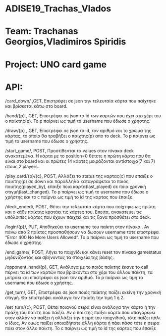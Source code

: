 # ADISE19_Trachas_Vlados
# Team: Trachanas Georgios,Vladimiros Spiridis
# Project: UNO card game


# API:

/card_down/ ,GET, Επιστρέφει σε json την τελευταία κάρτα που παίχτηκε και βρίσκεται κάτω στο board.

/hand/{p} , GET, Επιστρέφει σε json τα id των καρτών που έχει στο χέρι του ο παίκτης(p). Το p παίρνει ως τιμή το username που έδωσε ο χρήστης.

/draw/{p} , GET, Επιστρέφει σε json το id, τον αριθμό και το χρώμα της κάρτας,  το οποίο θα τραβήξει ο παιχτης(p) απο το deck. Το p παίρνει ως τιμή το username που έδωσε ο χρήστης.

/start_game/, POST, Προστίθενται τα values στον πίνακα deck ανακατεμένα. Η κάρτα με το position=0 θέτετε η πρώτη κάρτα που θα είναι στο board και οι πρώτες 14 κάρτες μοιράζονται αντίστοιχα(7 και 7) στους 2 players.

/play_card/{p}/{c}, POST, Αλλάζει το status της καρτας(c) που επαιξε ο παικτης(p) σε down και παράλληλα καταγράφεται  το ποιος παικτης(played_by), επαιξε ποια καρτα(last_played) σε ποια χρονική στιγμή(last_changed). Το p παίρνει ως τιμή το username που έδωσε ο χρήστης και το c παίρνει ως τιμή το id της καρτας που έπαιξε.

/deck_ended/, POST, Θέτει την τελευταία κάρτα που παίχτηκε ως πρώτη και ο κάθε παίκτης κρατάει τις κάρτες του. Επειτα, ανακατεύει τις υπόλοιπες κάρτες που έχουν παιχτεί και τις ξανα προσθέτει στο deck.

/login/{p}/, PUT, Αποθηκεύει το username του παίκτη στον πίνακα . Αν πάνω απο 2 παίκτες προσπαθήσουν να δωσουν username τότε επιστρέφει “Error 400 No More Users Allowed”. Το p παίρνει ως τιμή το username που έδωσε ο χρήστης.

/end_game/, POST, Λήγει το παιχνίδι και κάνει reset τον πίνακα gamestatus μηδενίζοντας και σβήνοντας τα στοιχεία της βάσης.

/opponent_hand/{p}, GET, Ανάλογα με το ποιός παίκτης έκανε το call πέρνει τα id των καρτών που βρίσκονται στο χέρι του άλλου παίκτη, τα μετράει και επιστρέφει σε json τον αριθμό. Το p παίρνει ως τιμή το username που έδωσε ο χρήστης.

/get_turn/, GET, Επιστρέφει σε json ποιός παίκτης παίζει εκείνη την χρονική στιγμή. Θα επιστρέψει ανάλογα τον παίκτη την τιμή 1 ή 2.

/set_turn/{c}, POST, Θέτει ποιανού σειρά είναι ανάλογα την κάρτα ή την πράξη του παίκτη που παίζει. Αν ο παίκτης παίξει κάρτα που απαγορεύει στον αλλον να παίξει ή αλλάζει την σειρά του παιχνιδιού, τότε παίζει πάλι ο ίδιος, Αν ομως παίξει οποιαδήποτε άλλη κάρτα ή πάει πάσο τότε η σειρα πάει στον άλλο παίκτη. Το c παίρνει ως τιμή το id της καρτας που έπαιξε
